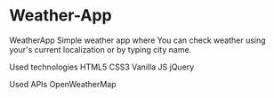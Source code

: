 # Weather-App


WeatherApp
Simple weather app where You can check weather using your's current localization or by typing city name.

Used technologies
HTML5
CSS3
Vanilla JS
jQuery


Used APIs
OpenWeatherMap
